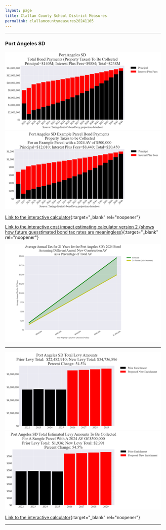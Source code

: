 ```yaml
---
layout: page
title: Clallam County School District Measures
permalink: clallamcountymeasures20241105
---
```


___

### Port Angeles SD

![Port Angeles SD bond totals chart](pagesManual/LeviesReport/20241105/PortAngeles.png "Port Angeles SD bond totals chart")
![Port Angeles SD bond example parcel chart](pagesManual/LeviesReport/20241105/PortAngelesParcel.png "Port Angeles SD bond example parcel chart")

[Link to the interactive calculator](calculator_port_angeles_20241105_enhanced){:target="_blank" rel="noopener"}

[Link to the interactive cost impact estimating calculator version 2 {shows how future guesstimated bond tax rates are meaningless}](table_port_angeles_bond_20241105){:target="_blank" rel="noopener"}

![Port Angeles SD average annual costs for different new construction rates](pagesManual/LeviesReport/20241105/PortAngelesNewConstruction.png "Port Angeles SD new construction chart")

___


![Port Angeles SD enrichment levy totals chart](pagesManual/LeviesReport/20241105/PortAngelesEnrichment.png "Port Angeles SD enrichment levy totals chart")
![Port Angeles SD enrichment levy example parcel chart](pagesManual/LeviesReport/20241105/PortAngelesEnrichmentParcel.png "Port Angeles SD enrichment  example parcel chart")

[Link to the interactive calculator](calculator_port_angeles_enrichment_20241105_enhanced){:target="_blank" rel="noopener"}

___

